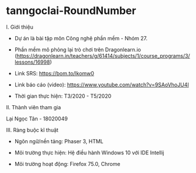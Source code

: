 # tanngoclai-RoundNumber

I. Giới thiệu

- Dự án là bài tập môn Công nghệ phần mềm - Nhóm 27.

- Phần mềm mô phỏng lại trò chơi trên Dragonlearn.io (https://dragonlearn.in/teachers/g/61414/subjects/1/course_programs/3/lessons/16998)

- Link SRS: https://bom.to/lkomw0

- Link báo cáo (video): https://www.youtube.com/watch?v=9SAoVhoJU4I

- Thời gian thực hiện: T3/2020 - T5/2020

II. Thành viên tham gia

  Lại Ngọc Tân - 18020049
  
III. Ràng buộc kĩ thuật

- Ngôn ngữ/nền tảng: Phaser 3, HTML

- Môi trường thực hiện: Hệ điều hành Windows 10 với IDE Intellij

- Môi trường hoạt động: Firefox 75.0, Chrome
